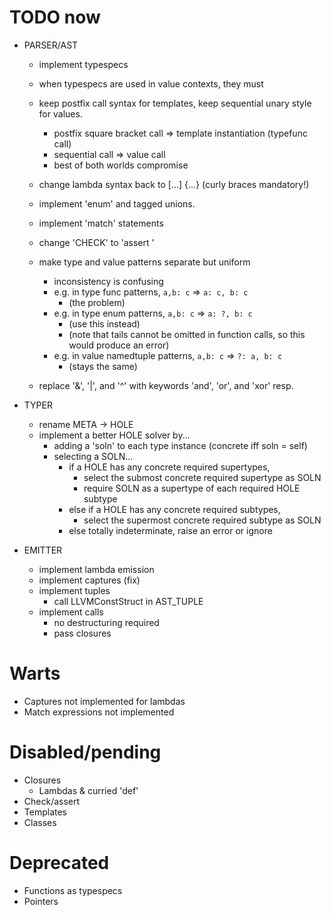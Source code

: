 # TODO now
- PARSER/AST
  - implement typespecs
  - when typespecs are used in value contexts, they must 

  - keep postfix call syntax for templates, keep sequential unary style for values.
    - postfix square bracket call => template instantiation (typefunc call)
    - sequential call => value call
    - best of both worlds compromise

  - change lambda syntax back to [...] {...} (curly braces mandatory!)

  - implement 'enum' and tagged unions.
  - implement 'match' statements

  - change 'CHECK' to 'assert <cond>'

  - make type and value patterns separate but uniform
    - inconsistency is confusing
    - e.g. in type func patterns, `a,b: c` => `a: c, b: c`          
      - (the problem)
    - e.g. in type enum patterns, `a,b: c` => `a: ?, b: c`          
      - (use this instead)
      - (note that tails cannot be omitted in function calls, so this would produce an error)
    - e.g. in value namedtuple patterns, `a,b: c` => `?: a, b: c`   
      - (stays the same)

  - replace '&', '|', and '^' with keywords 'and', 'or', and 'xor' resp.

- TYPER
  - rename META -> HOLE
  - implement a better HOLE solver by...
    - adding a 'soln' to each type instance (concrete iff soln = self)
    - selecting a SOLN...
      - if a HOLE has any concrete required supertypes,
        - select the submost concrete required supertype as SOLN
        - require SOLN as a supertype of each required HOLE subtype
      - else if a HOLE has any concrete required subtypes,
        - select the supermost concrete required subtype as SOLN
      - else totally indeterminate, raise an error or ignore

- EMITTER
  - implement lambda emission
  - implement captures (fix)
  - implement tuples
    - call LLVMConstStruct in AST_TUPLE
  - implement calls
    - no destructuring required
    - pass closures
  
# Warts

- Captures not implemented for lambdas
- Match expressions not implemented

# Disabled/pending

- Closures
  - Lambdas & curried 'def'
- Check/assert
- Templates
- Classes

# Deprecated

- Functions as typespecs
- Pointers